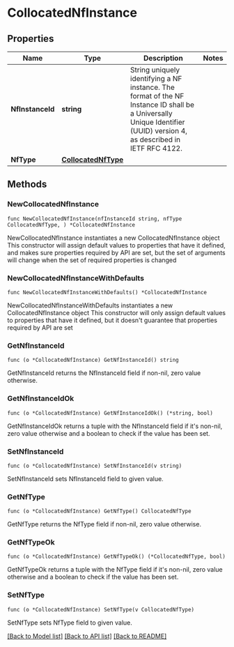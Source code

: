 # CollocatedNfInstance

## Properties

Name | Type | Description | Notes
------------ | ------------- | ------------- | -------------
**NfInstanceId** | **string** | String uniquely identifying a NF instance. The format of the NF Instance ID shall be a  Universally Unique Identifier (UUID) version 4, as described in IETF RFC 4122.   | 
**NfType** | [**CollocatedNfType**](CollocatedNfType.md) |  | 

## Methods

### NewCollocatedNfInstance

`func NewCollocatedNfInstance(nfInstanceId string, nfType CollocatedNfType, ) *CollocatedNfInstance`

NewCollocatedNfInstance instantiates a new CollocatedNfInstance object
This constructor will assign default values to properties that have it defined,
and makes sure properties required by API are set, but the set of arguments
will change when the set of required properties is changed

### NewCollocatedNfInstanceWithDefaults

`func NewCollocatedNfInstanceWithDefaults() *CollocatedNfInstance`

NewCollocatedNfInstanceWithDefaults instantiates a new CollocatedNfInstance object
This constructor will only assign default values to properties that have it defined,
but it doesn't guarantee that properties required by API are set

### GetNfInstanceId

`func (o *CollocatedNfInstance) GetNfInstanceId() string`

GetNfInstanceId returns the NfInstanceId field if non-nil, zero value otherwise.

### GetNfInstanceIdOk

`func (o *CollocatedNfInstance) GetNfInstanceIdOk() (*string, bool)`

GetNfInstanceIdOk returns a tuple with the NfInstanceId field if it's non-nil, zero value otherwise
and a boolean to check if the value has been set.

### SetNfInstanceId

`func (o *CollocatedNfInstance) SetNfInstanceId(v string)`

SetNfInstanceId sets NfInstanceId field to given value.


### GetNfType

`func (o *CollocatedNfInstance) GetNfType() CollocatedNfType`

GetNfType returns the NfType field if non-nil, zero value otherwise.

### GetNfTypeOk

`func (o *CollocatedNfInstance) GetNfTypeOk() (*CollocatedNfType, bool)`

GetNfTypeOk returns a tuple with the NfType field if it's non-nil, zero value otherwise
and a boolean to check if the value has been set.

### SetNfType

`func (o *CollocatedNfInstance) SetNfType(v CollocatedNfType)`

SetNfType sets NfType field to given value.



[[Back to Model list]](../README.md#documentation-for-models) [[Back to API list]](../README.md#documentation-for-api-endpoints) [[Back to README]](../README.md)


